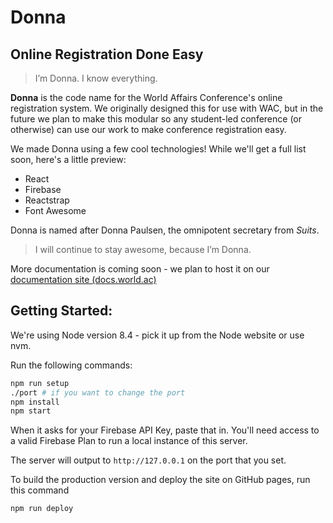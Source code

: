 # Donna
## Online Registration Done Easy

> I’m Donna. I know everything.

**Donna** is the code name for the World Affairs Conference's online registration system. We originally designed this for use with WAC, but in the future we plan to make this modular so any student-led conference (or otherwise) can use our work to make conference registration easy.

We made Donna using a few cool technologies! While we'll get a full list soon, here's a little preview:

* React
* Firebase
* Reactstrap
* Font Awesome

Donna is named after Donna Paulsen, the omnipotent secretary from *Suits*.

> I will continue to stay awesome, because I’m Donna.

More documentation is coming soon - we plan to host it on our [documentation site (docs.world.ac)](https://docs.world.ac)

## Getting Started:

We're using Node version 8.4 - pick it up from the Node website or use nvm.

Run the following commands:

```bash
npm run setup
./port # if you want to change the port
npm install
npm start
```

When it asks for your Firebase API Key, paste that in. You'll need access to a valid Firebase Plan to run a local instance of this server.

The server will output to `http://127.0.0.1` on the port that you set.

To build the production version and deploy the site on GitHub pages, run this command
```
npm run deploy
```
